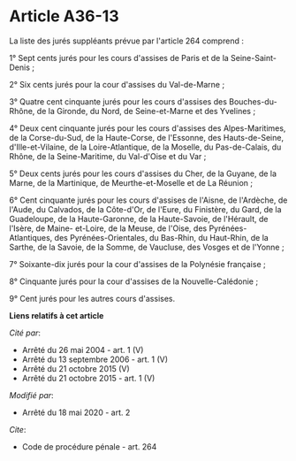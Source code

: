 # Article A36-13

La liste des jurés suppléants prévue par l'article 264 comprend :

1° Sept cents jurés pour les cours d'assises de Paris et de la Seine-Saint-Denis ;

2° Six cents jurés pour la cour d'assises du Val-de-Marne ;

3° Quatre cent cinquante jurés pour les cours d'assises des Bouches-du-Rhône, de la Gironde, du Nord, de Seine-et-Marne et
des Yvelines ;

4° Deux cent cinquante jurés pour les cours d'assises des Alpes-Maritimes, de la Corse-du-Sud, de la Haute-Corse, de
l'Essonne, des Hauts-de-Seine, d'Ille-et-Vilaine, de la Loire-Atlantique, de la Moselle, du Pas-de-Calais, du Rhône, de la
Seine-Maritime, du Val-d'Oise et du Var ;

5° Deux cents jurés pour les cours d'assises du Cher, de la Guyane, de la Marne, de la Martinique, de Meurthe-et-Moselle et
de La Réunion ;

6° Cent cinquante jurés pour les cours d'assises de l'Aisne, de l'Ardèche, de l'Aude, du Calvados, de la Côte-d'Or, de
l'Eure, du Finistère, du Gard, de la Guadeloupe, de la Haute-Garonne, de la Haute-Savoie, de l'Hérault, de l'Isère, de Maine-
et-Loire, de la Meuse, de l'Oise, des Pyrénées-Atlantiques, des Pyrénées-Orientales, du Bas-Rhin, du Haut-Rhin, de la Sarthe,
de la Savoie, de la Somme, de Vaucluse, des Vosges et de l'Yonne ;

7° Soixante-dix jurés pour la cour d'assises de la Polynésie française ;

8° Cinquante jurés pour la cour d'assises de la Nouvelle-Calédonie ;

9° Cent jurés pour les autres cours d'assises.

**Liens relatifs à cet article**

_Cité par_:

  - Arrêté du 26 mai 2004 - art. 1 (V)
  - Arrêté du 13 septembre 2006 - art. 1 (V)
  - Arrêté du 21 octobre 2015 (V)
  - Arrêté du 21 octobre 2015 - art. 1 (V)

_Modifié par_:

  - Arrêté du 18 mai 2020 - art. 2

_Cite_:

  - Code de procédure pénale - art. 264
